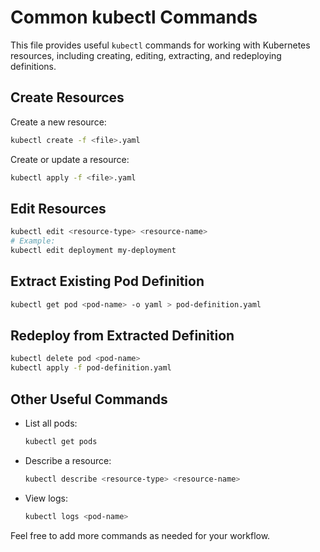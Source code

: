 # Common kubectl Commands

This file provides useful `kubectl` commands for working with Kubernetes resources, including creating, editing, extracting, and redeploying definitions.


## Create Resources

Create a new resource:
```bash
kubectl create -f <file>.yaml
```

Create or update a resource:
```bash
kubectl apply -f <file>.yaml
```

## Edit Resources

```bash
kubectl edit <resource-type> <resource-name>
# Example:
kubectl edit deployment my-deployment
```

## Extract Existing Pod Definition

```bash
kubectl get pod <pod-name> -o yaml > pod-definition.yaml
```

## Redeploy from Extracted Definition

```bash
kubectl delete pod <pod-name>
kubectl apply -f pod-definition.yaml
```

## Other Useful Commands

- List all pods:
  ```bash
  kubectl get pods
  ```
- Describe a resource:
  ```bash
  kubectl describe <resource-type> <resource-name>
  ```
- View logs:
  ```bash
  kubectl logs <pod-name>
  ```

Feel free to add more commands as needed for your workflow.
